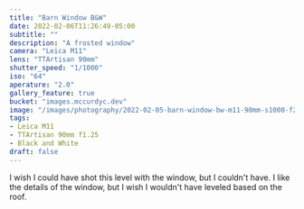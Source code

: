 ```yaml
---
title: "Barn Window B&W"
date: 2022-02-06T11:26:49-05:00
subtitle: ""
description: "A frosted window"
camera: "Leica M11"
lens: "TTArtisan 90mm"
shutter_speed: "1/1000"
iso: "64"
aperature: "2.0"
gallery_feature: true
bucket: "images.mccurdyc.dev"
image: "/images/photography/2022-02-05-barn-window-bw-m11-90mm-s1000-f2-i64.JPG"
tags:
- Leica M11
- TTArtisan 90mm f1.25
- Black and White
draft: false
---
```


I wish I could have shot this level with the window, but I couldn't have. I like
the details of the window, but I wish I wouldn't have leveled based on the roof.

